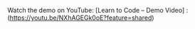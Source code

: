 Watch the demo on YouTube: [Learn to Code – Demo Video] :  (https://youtu.be/NXhAGEGk0oE?feature=shared)
